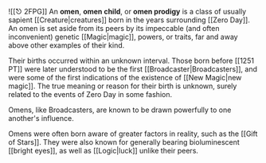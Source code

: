 ---
---
![[⎋ 2FPG]]
An **omen**, **omen child**, or **omen prodigy** is a class of usually sapient [[Creature|creatures]] born in the years surrounding [[Zero Day]]. An omen is set aside from its peers by its impeccable (and often inconvenient) genetic [[Magic|magic]], powers, or traits, far and away above other examples of their kind. 

Their births occurred within an unknown interval. Those born before [[1251 PT]] were later understood to be the first [[Broadcaster|Broadcasters]], and were some of the first indications of the existence of [[New Magic|new magic]]. The true meaning or reason for their birth is unknown, surely related to the events of Zero Day in some fashion.

Omens, like Broadcasters, are known to be drawn powerfully to one another's influence.

Omens were often born aware of greater factors in reality, such as the [[Gift of Stars]]. They were also known for generally bearing bioluminescent [[bright eyes]], as well as [[Logic|luck]] unlike their peers.